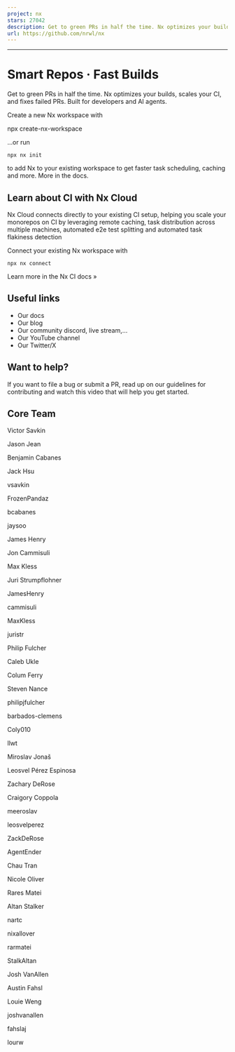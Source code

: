 ```yaml
---
project: nx
stars: 27042
description: Get to green PRs in half the time. Nx optimizes your builds, scales your CI, and fixes failed PRs. Built for developers and AI agents.
url: https://github.com/nrwl/nx
---
```


* * *

Smart Repos · Fast Builds
=========================

Get to green PRs in half the time. Nx optimizes your builds, scales your CI, and fixes failed PRs. Built for developers and AI agents.

Create a new Nx workspace with

npx create-nx-workspace

...or run

```
npx nx init
```

to add Nx to your existing workspace to get faster task scheduling, caching and more. More in the docs.

Learn about CI with Nx Cloud
----------------------------

Nx Cloud connects directly to your existing CI setup, helping you scale your monorepos on CI by leveraging remote caching, task distribution across multiple machines, automated e2e test splitting and automated task flakiness detection

Connect your existing Nx workspace with

```
npx nx connect
```

Learn more in the Nx CI docs »

Useful links
------------

-   Our docs
-   Our blog
-   Our community discord, live stream,...
-   Our YouTube channel
-   Our Twitter/X

Want to help?
-------------

If you want to file a bug or submit a PR, read up on our guidelines for contributing and watch this video that will help you get started.

Core Team
---------

Victor Savkin

Jason Jean

Benjamin Cabanes

Jack Hsu

vsavkin

FrozenPandaz

bcabanes

jaysoo

James Henry

Jon Cammisuli

Max Kless

Juri Strumpflohner

JamesHenry

cammisuli

MaxKless

juristr

Philip Fulcher

Caleb Ukle

Colum Ferry

Steven Nance

philipjfulcher

barbados-clemens

Coly010

llwt

Miroslav Jonaš

Leosvel Pérez Espinosa

Zachary DeRose

Craigory Coppola

meeroslav

leosvelperez

ZackDeRose

AgentEnder

Chau Tran

Nicole Oliver

Rares Matei

Altan Stalker

nartc

nixallover

rarmatei

StalkAltan

Josh VanAllen

Austin Fahsl

Louie Weng

joshvanallen

fahslaj

lourw
